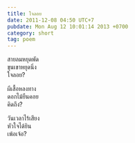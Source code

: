 ```yaml
---
title: ใจลอย
date: 2011-12-08 04:50 UTC+7
pubdate: Mon Aug 12 10:01:14 2013 +0700
category: short
tag: poem
---
```


สายลมหยุดพัด  
ขุนเขาหยุดนิ่ง  
ใจลอย?  

ผีเสื้อหลงทาง  
ดอกไม้ยืนคอย  
คิดถึง?  

วันเวลาไร้เสียง  
หัวใจได้ยิน  
เพ้อเจ้อ?  
